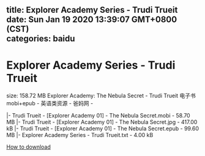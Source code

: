 
title: Explorer Academy Series - Trudi Trueit
date: Sun Jan 19 2020 13:39:07 GMT+0800 (CST)    
categories: baidu
---

# Explorer Academy Series - Trudi Trueit
size: 158.72 MB
 Explorer Academy: The Nebula Secret - Trudi Trueit 电子书mobi+epub - 英语类资源 - 爸妈网 -
 
|- Trudi Trueit - [Explorer Academy 01] - The Nebula Secret.mobi - 58.70 MB
|- Trudi Trueit - [Explorer Academy 01] - The Nebula Secret.jpg - 417.00 kB
|- Trudi Trueit - [Explorer Academy 01] - The Nebula Secret.epub - 99.60 MB
|- Explorer Academy Series - Trudi Trueit.txt - 4.00 kB

[How to download](https://bpcam.bemobtrk.com/go/2ceec3aa-1ca2-46d6-b9ff-aaa5c184517c?jno=4979)